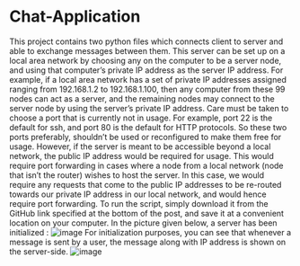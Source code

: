 # Chat-Application
This project contains two python files which connects client to server and able to exchange messages between them.
This server can be set up on a local area network by choosing any on the computer to be a server node, and using that computer’s private IP address as the server IP address. 
For example, if a local area network has a set of private IP addresses assigned ranging from 192.168.1.2 to 192.168.1.100, then any computer from these 99 nodes can act as a server, and the remaining nodes may connect to the server node by using the server’s private IP address. Care must be taken to choose a port that is currently not in usage. For example, port 22 is the default for ssh, and port 80 is the default for HTTP protocols. So these two ports preferably, shouldn’t be used or reconfigured to make them free for usage. 
However, if the server is meant to be accessible beyond a local network, the public IP address would be required for usage. This would require port forwarding in cases where a node from a local network (node that isn’t the router) wishes to host the server. In this case, we would require any requests that come to the public IP addresses to be re-routed towards our private IP address in our local network, and would hence require port forwarding.
To run the script, simply download it from the GitHub link specified at the bottom of the post, and save it at a convenient location on your computer. 
In the picture given below, a server has been initialized :
![image](https://user-images.githubusercontent.com/84634405/175047395-e7892c2c-1de0-48e5-98f0-d459e5d6c5c0.png)
For initialization purposes, you can see that whenever a message is sent by a user, the message along with IP address is shown on the server-side. 
![image](https://user-images.githubusercontent.com/84634405/175047496-1c5a6c70-6b04-4de2-a81b-590bb7ab5793.png)
